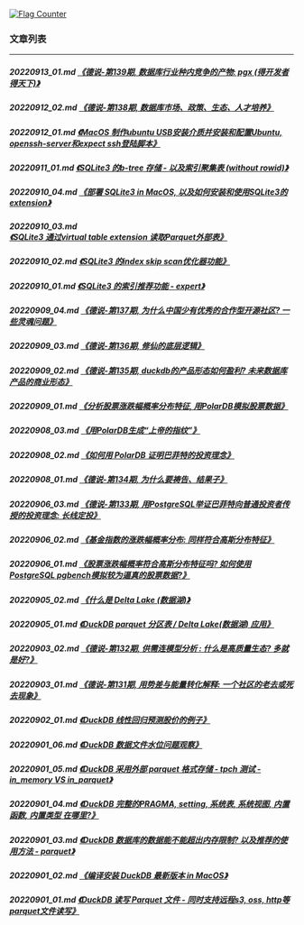 <a rel="nofollow" href="http://info.flagcounter.com/h9V1"  ><img src="http://s03.flagcounter.com/count/h9V1/bg_FFFFFF/txt_000000/border_CCCCCC/columns_2/maxflags_12/viewers_0/labels_0/pageviews_0/flags_0/"  alt="Flag Counter"  border="0"  ></a>  
  
### 文章列表  
----  
##### 20220913_01.md   [《德说-第139期, 数据库行业种内竞争的产物: pgx (得开发者得天下)》](20220913_01.md)  
##### 20220912_02.md   [《德说-第138期, 数据库市场、政策、生态、人才培养》](20220912_02.md)  
##### 20220912_01.md   [《MacOS 制作ubuntu USB安装介质并安装和配置Ubuntu, openssh-server和expect ssh登陆脚本》](20220912_01.md)  
##### 20220911_01.md   [《SQLite3 的b-tree 存储 - 以及索引聚集表 (without rowid)》](20220911_01.md)  
##### 20220910_04.md   [《部署 SQLite3 in MacOS, 以及如何安装和使用SQLite3的extension》](20220910_04.md)  
##### 20220910_03.md   [《SQLite3 通过virtual table extension 读取Parquet外部表》](20220910_03.md)  
##### 20220910_02.md   [《SQLite3 的index skip scan优化器功能》](20220910_02.md)  
##### 20220910_01.md   [《SQLite3 的索引推荐功能 - expert》](20220910_01.md)  
##### 20220909_04.md   [《德说-第137期, 为什么中国少有优秀的合作型开源社区? 一些灵魂问题》](20220909_04.md)  
##### 20220909_03.md   [《德说-第136期, 修仙的底层逻辑》](20220909_03.md)  
##### 20220909_02.md   [《德说-第135期, duckdb的产品形态如何盈利? 未来数据库产品的商业形态》](20220909_02.md)  
##### 20220909_01.md   [《分析股票涨跌幅概率分布特征, 用PolarDB模拟股票数据》](20220909_01.md)  
##### 20220908_03.md   [《用PolarDB生成“上帝的指纹”》](20220908_03.md)  
##### 20220908_02.md   [《如何用 PolarDB 证明巴菲特的投资理念》](20220908_02.md)  
##### 20220908_01.md   [《德说-第134期, 为什么要祷告、结果子》](20220908_01.md)  
##### 20220906_03.md   [《德说-第133期, 用PostgreSQL举证巴菲特向普通投资者传授的投资理念: 长线定投》](20220906_03.md)  
##### 20220906_02.md   [《基金指数的涨跌幅概率分布: 同样符合高斯分布特征》](20220906_02.md)  
##### 20220906_01.md   [《股票涨跌幅概率符合高斯分布特征吗? 如何使用PostgreSQL pgbench模拟较为逼真的股票数据?》](20220906_01.md)  
##### 20220905_02.md   [《什么是 Delta Lake (数据湖)》](20220905_02.md)  
##### 20220905_01.md   [《DuckDB parquet 分区表 / Delta Lake(数据湖) 应用》](20220905_01.md)  
##### 20220903_02.md   [《德说-第132期, 供需连模型分析 : 什么是高质量生态? 多就是好?》](20220903_02.md)  
##### 20220903_01.md   [《德说-第131期, 用势差与能量转化解释: 一个社区的老去或死去现象》](20220903_01.md)  
##### 20220902_01.md   [《DuckDB 线性回归预测股价的例子》](20220902_01.md)  
##### 20220901_06.md   [《DuckDB 数据文件水位问题观察》](20220901_06.md)  
##### 20220901_05.md   [《DuckDB 采用外部 parquet 格式存储 - tpch 测试 - in_memory VS in_parquet》](20220901_05.md)  
##### 20220901_04.md   [《DuckDB 完整的PRAGMA, setting, 系统表, 系统视图, 内置函数, 内置类型 在哪里?》](20220901_04.md)  
##### 20220901_03.md   [《DuckDB 数据库的数据能不能超出内存限制? 以及推荐的使用方法 - parquet》](20220901_03.md)  
##### 20220901_02.md   [《编译安装 DuckDB 最新版本 in MacOS》](20220901_02.md)  
##### 20220901_01.md   [《DuckDB 读写 Parquet 文件 - 同时支持远程s3, oss, http等parquet文件读写》](20220901_01.md)  
